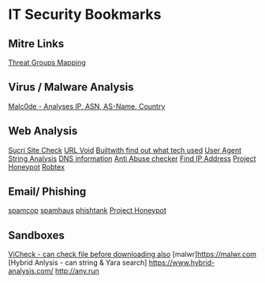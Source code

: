 # IT Security Bookmarks

## Mitre Links
[Threat Groups Mapping](https://attack.mitre.org/groups/)

## Virus / Malware Analysis
[Malc0de - Analyses IP, ASN, AS-Name, Country ](http://malc0de.com/database/index.php)

## Web Analysis
[Sucri Site Check](https://sitecheck.sucuri.net/)
[URL Void](https://www.urlvoid.com/)
[Builtwith find out what tech used](https://builtwith.com/)
[User Agent String Analysis](http://www.useragentstring.com/)
[DNS information](https://www.dnswatch.info/)
[Anti Abuse checker](http://www.anti-abuse.org/)
[Find IP Address](http://www.find-ip-address.org/)
[Project Honeypot](https://www.projecthoneypot.org/search_ip.php)
[Robtex](https://www.robtex.com/ip-lookup/)


## Email/ Phishing
[spamcop](https://www.spamcop.net/)
[spamhaus](https://www.spamhaus.org/)
[phishtank](https://www.phishtank.com/)
[Project Honeypot](https://www.projecthoneypot.org/search_ip.php)

## Sandboxes
[ViCheck - can check file before downloading also](https://www.vicheck.ca/)
[malwr]https://malwr.com
[Hybrid Anlysis - can string & Yara search] https://www.hybrid-analysis.com/
http://any.run

